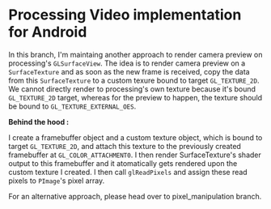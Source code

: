 # Processing Video implementation for Android
In this branch, I'm maintaing another approach to render camera preview on processing's `GLSurfaceView`.
The idea is to render camera preview on a `SurfaceTexture` and as soon as the new frame is received, copy the data from this `SurfaceTexture` to a custom texure bound to target `GL_TEXTURE_2D`. 
We cannot directly render to processing's own texture because it's bound `GL_TEXTURE_2D` target, whereas for the preview to happen, the texture should be bound to `GL_TEXTURE_EXTERNAL_OES`.

**Behind the hood :**

I create a framebuffer object and a custom texture object, which is bound to target `GL_TEXTURE_2D`, and attach this texture to the previously created framebuffer at `GL_COLOR_ATTACHMENT0`. I then render SurfaceTexture's shader output to this framebuffer and it atomatically gets rendered upon the custom texture I created. I then call `glReadPixels` and assign these read pixels to `PImage`'s pixel array.

For an alternative approach, please head over to pixel_manipulation branch.
